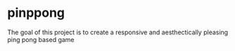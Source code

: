 # pinppong
The goal of this project is to create a responsive and aesthectically pleasing ping pong based game
